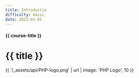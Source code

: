 ```yaml
---
title: Introductie
difficulty: basic
date: 2022-01-01
---
```


#### {{ course-title }}
# {{ title }}

{{ '/_assets/api/PHP-logo.png' | url | image: 'PHP Logo', 10 }}
